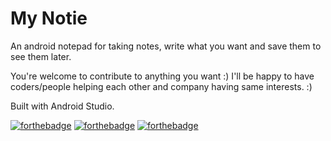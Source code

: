 # My Notie
An android notepad for taking notes, write what you want and save them to see them later.

You're welcome to contribute to anything you want :) I'll be happy to have coders/people helping each other
and company having same interests. :)

Built with Android Studio.

[![forthebadge](https://forthebadge.com/images/badges/built-for-android.svg)](https://forthebadge.com) [![forthebadge](https://forthebadge.com/images/badges/built-with-love.svg)](https://forthebadge.com) [![forthebadge](https://forthebadge.com/images/badges/for-you.svg)](https://forthebadge.com)
